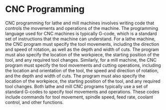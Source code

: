 # CNC Programming

CNC programming for lathe and mill machines involves writing code that controls the movements and operations of the machine. 
The programming language used for CNC machines is typically G-code, which is a standard set of instructions that the machine can understand.
For a lathe machine, the CNC program must specify the tool movements, including the direction and speed of rotation, as well as the depth and width of cuts. 
The program must also specify the location of the workpiece, the starting position of the tool, and any required tool changes.
Similarly, for a mill machine, the CNC program must specify the tool movements and cutting operations, including the location and orientation of the tool, the speed and direction of rotation, and the depth and width of cuts.
The program must also specify the location of the workpiece, the starting position of the tool, and any required tool changes.
Both lathe and mill CNC programs typically use a set of standard G-codes to specify tool movements and operations.
These codes include commands for tool movement, spindle speed, feed rate, coolant control, and other functions.
